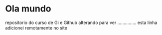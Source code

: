 # Ola mundo
 repositorio do curso de Gi e Github
alterando para ver ...............
esta linha adicionei remotamente no site
